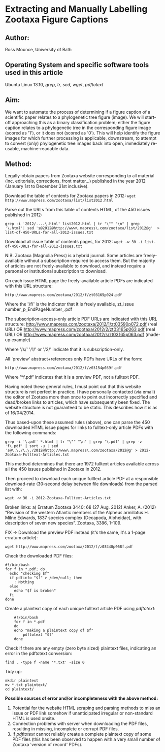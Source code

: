 # Extracting and Manually Labelling Zootaxa Figure Captions

## Author: 
Ross Mounce, University of Bath

## Operating System and specific software tools used in this article
Ubuntu Linux 13.10, *grep*, *tr*, *sed*, *wget*, *pdftotext*

## Aim:

We want to automate the process of determining if a figure caption of a scientific paper relates to a phylogenetic tree figure (image). We will start-off approaching this as a binary classification problem; either the figure caption relates to a phylogenetic tree in the corresponding figure image (scored as '1'), or it does not (scored as '0'). This will help identify the figure images for which further processing is applicable, downstream, to attempt to convert (only) phylogenetic tree images back into open, immediately re-usable, machine-readable data. 


## Method:

Legally-obtain papers from Zootaxa website corresponding to all material (inc. editorials, corrections, front matter...) published in the year 2012 (January 1st to December 31st inclusive).

Download the table of contents for Zootaxa papers in 2012: 
```wget http://www.mapress.com/zootaxa/list/list2012.html``` 

Parse out the URLs from this table of contents HTML, of the 450 issues published in 2012:

```
grep -i '2012/....\.html' list2012.html | tr "\"" "\n" | grep '\.html'| sed 's@2012@http://www\.mapress\.com/zootaxa/list/2012@g'  > list-of-450-URLs-for-all-2012-issues.txt
```

Download all issue table of contents pages, for 2012:
```wget -w 30 -i list-of-450-URLs-for-all-2012-issues.txt```

N.B. Zootaxa (Magnolia Press) is a hybrid journal. Some articles are freely-available without a subscription-required to access them. But the majority of articles are not freely-available to download, and instead require a personal or institutional subscription to download.

On each issue HTML page the freely-available article PDFs are indicated with this URL structure:
```
http://www.mapress.com/zootaxa/2012/f/zt03165p024.pdf
```

Where the '/f/' is the indicator that it is freely available, zt_issue number_p_EndPageNumber_.pdf

The subscription-access-only article PDF URLs  are indicated with this URL structure:
    http://www.mapress.com/zootaxa/2012/1/zt03590p072.pdf (real URL)
    OR
    http://www.mapress.com/zootaxa/2012/2/zt03165p063.pdf (real URL)
    OR
    http://www.mapress.com/zootaxa/2012/s/zt03165p063.pdf (made-up example)

Where '/s/' '/1/' or '/2/' indicate that it is subscription-only.

All 'preview' abstract+references only PDFs have URLs of the form:
```
http://www.mapress.com/zootaxa/2012/f/z03154p039f.pdf
```

Where '*f.pdf' indicates that it is a preview PDF, not a fulltext PDF. 

Having noted these general rules, I must point out that this website structure is not perfect in practice. I have personally contacted (via email) the editor of Zootaxa more than once to point out incorrectly specified and dead/broken links to articles, which have subsequently been fixed. The website structure is not guaranteed to be static. This describes how it is as of 16/04/2014.

Thus based-upon these assumed rules (above), one can parse the 450 downloaded HTML issue pages for links to fulltext-only article PDFs with the following commands:
```
grep -i '\.pdf' *.html | tr "\"" "\n" | grep '\.pdf' | grep -v 'f\.pdf' | sort -u | sed 's@\.\./\.\./2012@http://www\.mapress\.com/zootaxa/2012@g' > 2012-Zootaxa-Fulltext-Articles.txt
```

This method determines that there are 1972 fulltext articles available across all the 450 issues published in Zootaxa in 2012.

Then proceed to download each unique fulltext article PDF at a responsible download-rate (30-second delay between file downloads) from the parsed list with:
```
wget -w 30 -i 2012-Zootaxa-Fulltext-Articles.txt
```

Broken links: 
a) 
Erratum 
Zootaxa 3440: 68 (27 Aug. 2012)
Anker, A. (2012) “Revision of the western Atlantic members of the Alpheus armillatus H. Milne Edwards, 1837 species complex (Decapoda, Alpheidae), with description of seven new species”. Zootaxa, 3386, 1–109. 

FIX -> Download the preview PDF instead (it's the same, it's a 1-page erratum article):
```
wget http://www.mapress.com/zootaxa/2012/f/z03440p068f.pdf
```

Check the downloaded PDF files:
```
#!/bin/bash
for f in *.pdf; do
  echo "checking $f"
  if pdfinfo "$f" > /dev/null; then
    : Nothing
  else
    echo "$f is broken"
  fi
done
```

Create a plaintext copy of each unique fulltext article PDF using *pdftotext*:
```
	#!/bin/bash	
	for f in *.pdf
	do
	echo "making a plaintext copy of $f"
        pdftotext "$f"  
	done 
```

Check if there are any empty (zero byte sized) plaintext files, indicating an error in the pdftotext conversion:
```
find . -type f -name '*.txt' -size 0
```

Tidy up:
```
mkdir plaintext
mv *.txt plaintext/
cd plaintext/
```


**Possible sources of error and/or incompleteness with the above method:**

1. Potential for the website HTML scraping and parsing methods to miss an issue or PDF link somehow if unanticipated irregular or non-standard HTML is used onsite.
2. Connection problems with server when downloading the PDF files, resulting in missing, incomplete or corrupt PDF files.
3. If *pdftotext* cannot reliably create a complete plaintext copy of some PDF files (this has been observed to happen with a very small number of Zootaxa 'version of record' PDFs).	


